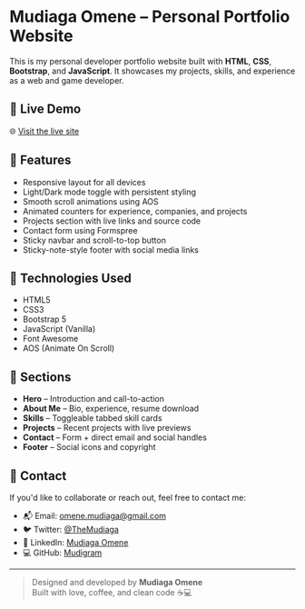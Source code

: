 # Mudiaga Omene – Personal Portfolio Website

This is my personal developer portfolio website built with **HTML**, **CSS**, **Bootstrap**, and **JavaScript**. It showcases my projects, skills, and experience as a web and game developer.

## 🚀 Live Demo

🌐 [Visit the live site](https://mudigram.github.io/Portfolio_Website/)

## 📂 Features

- Responsive layout for all devices
- Light/Dark mode toggle with persistent styling
- Smooth scroll animations using AOS
- Animated counters for experience, companies, and projects
- Projects section with live links and source code
- Contact form using Formspree
- Sticky navbar and scroll-to-top button
- Sticky-note-style footer with social media links

## 🧠 Technologies Used

- HTML5
- CSS3
- Bootstrap 5
- JavaScript (Vanilla)
- Font Awesome
- AOS (Animate On Scroll)

## 🧰 Sections

- **Hero** – Introduction and call-to-action
- **About Me** – Bio, experience, resume download
- **Skills** – Toggleable tabbed skill cards
- **Projects** – Recent projects with live previews
- **Contact** – Form + direct email and social handles
- **Footer** – Social icons and copyright

## 📧 Contact

If you'd like to collaborate or reach out, feel free to contact me:

- 📬 Email: omene.mudiaga@gmail.com  
- 🐦 Twitter: [@TheMudiaga](https://twitter.com/TheMudiaga)  
- 👔 LinkedIn: [Mudiaga Omene](https://linkedin.com/in/mudiaga-omene-7727271b2/)  
- 💻 GitHub: [Mudigram](https://github.com/Mudigram)

---

> Designed and developed by **Mudiaga Omene**  
> Built with love, coffee, and clean code ☕💻

